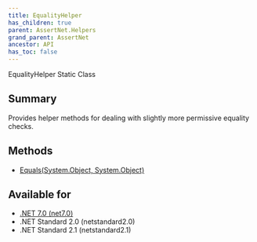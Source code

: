 ```yaml
---
title: EqualityHelper
has_children: true
parent: AssertNet.Helpers
grand_parent: AssertNet
ancestor: API
has_toc: false
---
```

EqualityHelper Static Class

## Summary
Provides helper methods for dealing with slightly more permissive equality checks.

## Methods
- [Equals(System.Object, System.Object)](m_assertnet_helpers_equalityhelper_equals_system_object_system_object_.md)

## Available for
- [.NET 7.0 (net7.0)](https://versionsof.net/core/7.0/)
- .NET Standard 2.0 (netstandard2.0)
- .NET Standard 2.1 (netstandard2.1)
